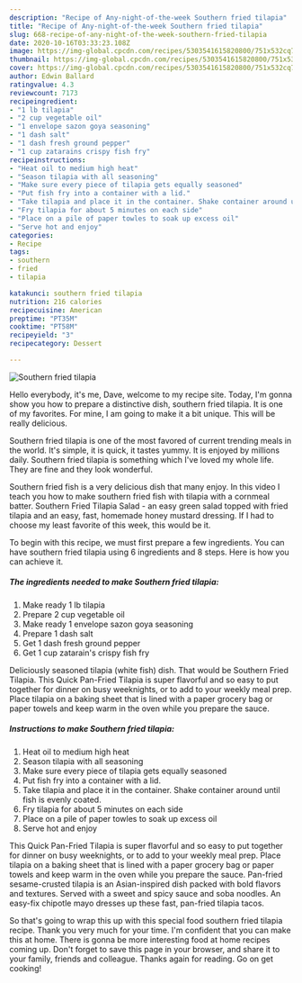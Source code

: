 ```yaml
---
description: "Recipe of Any-night-of-the-week Southern fried tilapia"
title: "Recipe of Any-night-of-the-week Southern fried tilapia"
slug: 668-recipe-of-any-night-of-the-week-southern-fried-tilapia
date: 2020-10-16T03:33:23.108Z
image: https://img-global.cpcdn.com/recipes/5303541615820800/751x532cq70/southern-fried-tilapia-recipe-main-photo.jpg
thumbnail: https://img-global.cpcdn.com/recipes/5303541615820800/751x532cq70/southern-fried-tilapia-recipe-main-photo.jpg
cover: https://img-global.cpcdn.com/recipes/5303541615820800/751x532cq70/southern-fried-tilapia-recipe-main-photo.jpg
author: Edwin Ballard
ratingvalue: 4.3
reviewcount: 7173
recipeingredient:
- "1 lb tilapia"
- "2 cup vegetable oil"
- "1 envelope sazon goya seasoning"
- "1 dash salt"
- "1 dash fresh ground pepper"
- "1 cup zatarains crispy fish fry"
recipeinstructions:
- "Heat oil to medium high heat"
- "Season tilapia with all seasoning"
- "Make sure every piece of tilapia gets equally seasoned"
- "Put fish fry into a container with a lid."
- "Take tilapia and place it in the container. Shake container around until fish is evenly coated."
- "Fry tilapia for about 5 minutes on each side"
- "Place on a pile of paper towles to soak up excess oil"
- "Serve hot and enjoy"
categories:
- Recipe
tags:
- southern
- fried
- tilapia

katakunci: southern fried tilapia 
nutrition: 216 calories
recipecuisine: American
preptime: "PT35M"
cooktime: "PT58M"
recipeyield: "3"
recipecategory: Dessert

---
```



![Southern fried tilapia](https://img-global.cpcdn.com/recipes/5303541615820800/751x532cq70/southern-fried-tilapia-recipe-main-photo.jpg)

Hello everybody, it's me, Dave, welcome to my recipe site. Today, I'm gonna show you how to prepare a distinctive dish, southern fried tilapia. It is one of my favorites. For mine, I am going to make it a bit unique. This will be really delicious.

Southern fried tilapia is one of the most favored of current trending meals in the world. It's simple, it is quick, it tastes yummy. It is enjoyed by millions daily. Southern fried tilapia is something which I've loved my whole life. They are fine and they look wonderful.

Southern fried fish is a very delicious dish that many enjoy. In this video I teach you how to make southern fried fish with tilapia with a cornmeal batter. Southern Fried Tilapia Salad - an easy green salad topped with fried tilapia and an easy, fast, homemade honey mustard dressing. If I had to choose my least favorite of this week, this would be it.


To begin with this recipe, we must first prepare a few ingredients. You can have southern fried tilapia using 6 ingredients and 8 steps. Here is how you can achieve it.

<!--inarticleads1-->

##### The ingredients needed to make Southern fried tilapia:

1. Make ready 1 lb tilapia
1. Prepare 2 cup vegetable oil
1. Make ready 1 envelope sazon goya seasoning
1. Prepare 1 dash salt
1. Get 1 dash fresh ground pepper
1. Get 1 cup zatarain&#39;s crispy fish fry


Deliciously seasoned tilapia (white fish) dish. That would be Southern Fried Tilapia. This Quick Pan-Fried Tilapia is super flavorful and so easy to put together for dinner on busy weeknights, or to add to your weekly meal prep. Place tilapia on a baking sheet that is lined with a paper grocery bag or paper towels and keep warm in the oven while you prepare the sauce. 

<!--inarticleads2-->

##### Instructions to make Southern fried tilapia:

1. Heat oil to medium high heat
1. Season tilapia with all seasoning
1. Make sure every piece of tilapia gets equally seasoned
1. Put fish fry into a container with a lid.
1. Take tilapia and place it in the container. Shake container around until fish is evenly coated.
1. Fry tilapia for about 5 minutes on each side
1. Place on a pile of paper towles to soak up excess oil
1. Serve hot and enjoy


This Quick Pan-Fried Tilapia is super flavorful and so easy to put together for dinner on busy weeknights, or to add to your weekly meal prep. Place tilapia on a baking sheet that is lined with a paper grocery bag or paper towels and keep warm in the oven while you prepare the sauce. Pan-fried sesame-crusted tilapia is an Asian-inspired dish packed with bold flavors and textures. Served with a sweet and spicy sauce and soba noodles. An easy-fix chipotle mayo dresses up these fast, pan-fried tilapia tacos. 

So that's going to wrap this up with this special food southern fried tilapia recipe. Thank you very much for your time. I'm confident that you can make this at home. There is gonna be more interesting food at home recipes coming up. Don't forget to save this page in your browser, and share it to your family, friends and colleague. Thanks again for reading. Go on get cooking!
